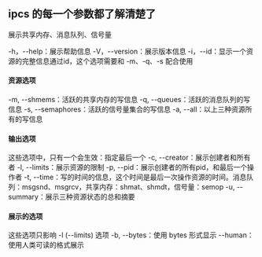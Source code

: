 ## ipcs 的每一个参数都了解清楚了
展示共享内存、消息队列、信号量


-h，--help：展示帮助信息
-V，--version：展示版本信息
-i，--id：显示一个资源的完整信息通过id，这个选项需要和 -m、-q、-s 配合使用

#### 资源选项
-m, --shmems：活跃的共享内存的写信息
-q, --queues：活跃的消息队列的写信息
-s, --semaphores：活跃的信号量集合的写信息
-a, --all：以上三种资源所有的写信息

#### 输出选项
这些选项中，只有一个会生效：指定最后一个
-c, --creator：展示创建者和所有者
-l, --limits：展示资源的限制
-p, --pid：展示创建者的所有pid，和最后一个操作者
-t, --time：写的时间的信息，这个时间是最后一次操作资源的时间。消息队列：msgsnd、msgrcv，共享内存：shmat、shmdt，信号量：semop
-u, --summary：展示三种资源状态的总和摘要

#### 展示的选项
这些选项只影响 -l (--limits) 选项
-b, --bytes：使用 bytes 形式显示
--human：使用人类可读的格式展示

